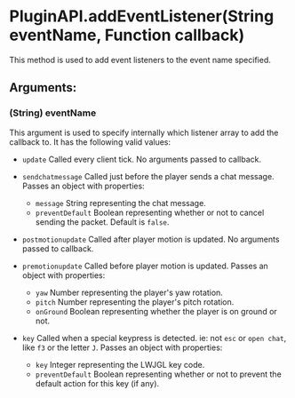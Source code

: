 # PluginAPI.addEventListener(String eventName, Function callback)
This method is used to add event listeners to the event name specified.

## Arguments:

### (String) eventName
This argument is used to specify internally which listener array to add the callback to.
It has the following valid values:
- `update`
    Called every client tick. No arguments passed to callback.

- `sendchatmessage`
    Called just before the player sends a chat message. Passes an object with properties:
    - `message` String representing the chat message.
    - `preventDefault` Boolean representing whether or not to cancel sending the packet. Default is `false`.

- `postmotionupdate`
    Called after player motion is updated. No arguments passed to callback.

- `premotionupdate`
    Called before player motion is updated. Passes an object with properties:
    - `yaw` Number representing the player's yaw rotation.
    - `pitch` Number representing the player's pitch rotation.
    - `onGround` Boolean representing whether the player is on ground or not.

- `key`
    Called when a special keypress is detected. ie: not `esc` or `open chat`, like `f3` or the letter `J`.
    Passes an object with properties:
    - `key` Integer representing the LWJGL key code.
    - `preventDefault` Boolean representing whether or not to prevent the default action for this key (if any).
